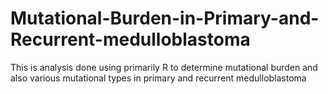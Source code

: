 # Mutational-Burden-in-Primary-and-Recurrent-medulloblastoma
This is analysis done using primarily R to determine mutational burden and also various mutational types in primary and recurrent medulloblastoma
